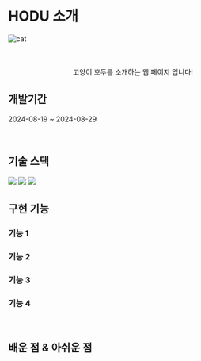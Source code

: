 # HODU 소개 
![cat](https://github.com/user-attachments/assets/eab84a8b-128a-45a3-b902-ddcd3b2926b4)
<p align="center">
  <br>
  <br>
  고양이 호두를 소개하는 웹 페이지 입니다!
</p>


## 개발기간

<p align="justify">
2024-08-19 ~ 2024-08-29
</p>


<br>

## 기술 스택
<img src="https://img.shields.io/badge/html5-E34F26?style=for-the-badge&logo=html5&logoColor=white">
<img src="https://img.shields.io/badge/css-1572B6?style=for-the-badge&logo=css3&logoColor=white">
<img src="https://img.shields.io/badge/javascript-F7DF1E?style=for-the-badge&logo=javascript&logoColor=black">

<br>

## 구현 기능

### 기능 1

### 기능 2

### 기능 3

### 기능 4

<br>

## 배운 점 & 아쉬운 점

<p align="justify">

</p>

<br>


